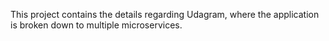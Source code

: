 This project contains the details regarding Udagram, where the application is broken down to multiple microservices.
